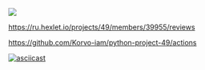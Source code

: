 <a href="https://codeclimate.com/github/Korvo-iam/python-project-49/maintainability"><img src="https://api.codeclimate.com/v1/badges/1d71d580ba31029ddb01/maintainability" /></a>

https://ru.hexlet.io/projects/49/members/39955/reviews

https://github.com/Korvo-iam/python-project-49/actions

[![asciicast](https://asciinema.org/a/VPpvTHMShvEiFE7TIgm1MXxjQ.svg)](https://asciinema.org/a/VPpvTHMShvEiFE7TIgm1MXxjQ)

